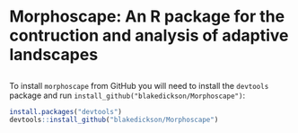 
<!-- README.md is generated from README.Rmd. Please edit that file -->

# Morphoscape: An R package for the contruction and analysis of adaptive landscapes

<!-- <img src="man/figures/logo.png" align="right" width="150"/> -->

## <!-- [![CRAN_Status_Badge](https://img.shields.io/cran/v/MatchIt?color=952100)](https://cran.r-project.org/package=lmw) [![CRAN_Downloads_Badge](https://cranlogs.r-pkg.org/badges/MatchIt?color=952100)](https://cran.r-project.org/package=lmw) -->

To install `morphoscape` from GitHub you will need to install the
`devtools` package and run `install_github("blakedickson/Morphoscape")`:

``` r
install.packages("devtools")
devtools::install_github("blakedickson/Morphoscape")
```
